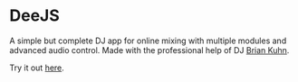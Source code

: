 # DeeJS

A simple but complete DJ app for online mixing with multiple modules and advanced audio control. Made with the professional help of DJ [Brian Kuhn](https://open.spotify.com/artist/0OpDcTs5vPwy3jHotdKaVW).

Try it out [here](https://deejs.vercel.app/).

